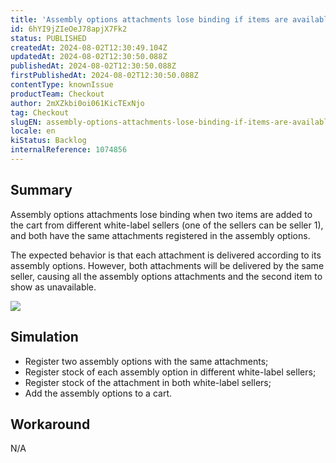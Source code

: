 ```yaml
---
title: 'Assembly options attachments lose binding if items are available in different white-label sellers'
id: 6hYI9jZIeOeJ78apjX7Fk2
status: PUBLISHED
createdAt: 2024-08-02T12:30:49.104Z
updatedAt: 2024-08-02T12:30:50.088Z
publishedAt: 2024-08-02T12:30:50.088Z
firstPublishedAt: 2024-08-02T12:30:50.088Z
contentType: knownIssue
productTeam: Checkout
author: 2mXZkbi0oi061KicTExNjo
tag: Checkout
slugEN: assembly-options-attachments-lose-binding-if-items-are-available-in-different-whitelabel-sellers
locale: en
kiStatus: Backlog
internalReference: 1074856
---
```


## Summary


Assembly options attachments lose binding when two items are added to the cart from different white-label sellers (one of the sellers can be seller 1), and both have the same attachments registered in the assembly options.

The expected behavior is that each attachment is delivered according to its assembly options. However, both attachments will be delivered by the same seller, causing all the assembly options attachments and the second item to show as unavailable.

 ![](https://vtexhelp.zendesk.com/attachments/token/pAnVC0tyWPYhIrtDBJJXfERRR/?name=image.png)


##

## Simulation



- Register two assembly options with the same attachments;
- Register stock of each assembly option in different white-label sellers;
- Register stock of the attachment in both white-label sellers;
- Add the assembly options to a cart.


##

## Workaround


N/A




